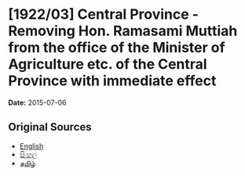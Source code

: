 # [1922/03] Central Province - Removing Hon. Ramasami Muttiah from the office of the Minister of Agriculture etc. of the Central Province with immediate effect

**Date:** 2015-07-06

## Original Sources

- [English](https://documents.gov.lk/view/extra-gazettes/2015/7/1922-03_E.pdf)
- [සිංහල](https://documents.gov.lk/view/extra-gazettes/2015/7/1922-03_S.pdf)
- [தமிழ்](https://documents.gov.lk/view/extra-gazettes/2015/7/1922-03_T.pdf)
